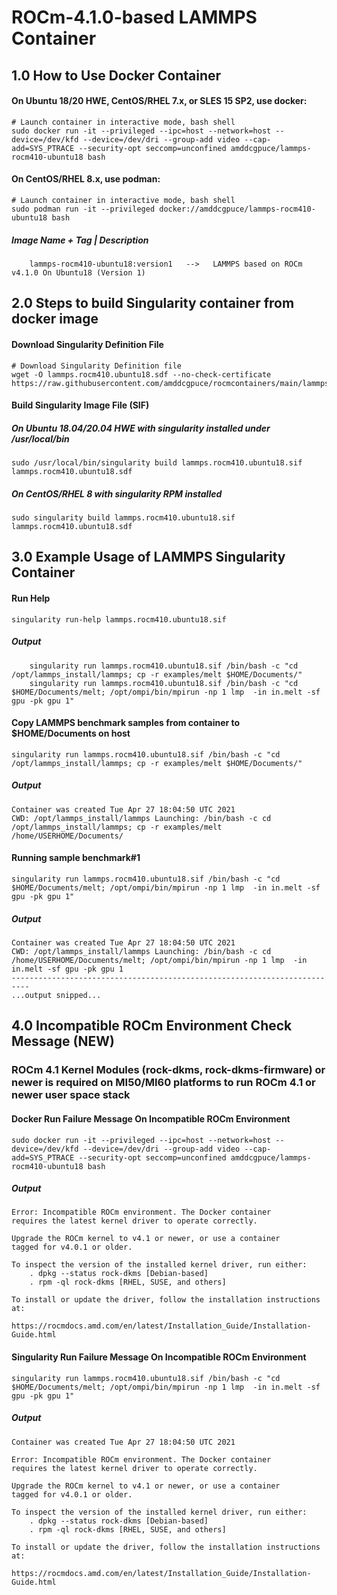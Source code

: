 # ROCm-4.1.0-based LAMMPS Container

## 1.0 How to Use Docker Container
#### On Ubuntu 18/20 HWE, CentOS/RHEL 7.x, or SLES 15 SP2, use docker:
```
# Launch container in interactive mode, bash shell
sudo docker run -it --privileged --ipc=host --network=host --device=/dev/kfd --device=/dev/dri --group-add video --cap-add=SYS_PTRACE --security-opt seccomp=unconfined amddcgpuce/lammps-rocm410-ubuntu18 bash
```
#### On CentOS/RHEL 8.x, use podman:
```
# Launch container in interactive mode, bash shell
sudo podman run -it --privileged docker://amddcgpuce/lammps-rocm410-ubuntu18 bash
```
##### Image Name + Tag | Description
```
    lammps-rocm410-ubuntu18:version1   -->   LAMMPS based on ROCm v4.1.0 On Ubuntu18 (Version 1)
```

## 2.0 Steps to build Singularity container from docker image
#### Download Singularity Definition File
```
# Download Singularity Definition file
wget -O lammps.rocm410.ubuntu18.sdf --no-check-certificate https://raw.githubusercontent.com/amddcgpuce/rocmcontainers/main/lammps/rocm410/ubuntu18/lammps.rocm410.ubuntu18.sdf
```
#### Build Singularity Image File (SIF)
##### On Ubuntu 18.04/20.04 HWE with singularity installed under /usr/local/bin
```
sudo /usr/local/bin/singularity build lammps.rocm410.ubuntu18.sif lammps.rocm410.ubuntu18.sdf
```
##### On CentOS/RHEL 8 with singularity RPM installed
```
sudo singularity build lammps.rocm410.ubuntu18.sif lammps.rocm410.ubuntu18.sdf
```

## 3.0 Example Usage of LAMMPS Singularity Container
#### Run Help
```
singularity run-help lammps.rocm410.ubuntu18.sif
```
##### Output
```
    singularity run lammps.rocm410.ubuntu18.sif /bin/bash -c "cd /opt/lammps_install/lammps; cp -r examples/melt $HOME/Documents/"
    singularity run lammps.rocm410.ubuntu18.sif /bin/bash -c "cd $HOME/Documents/melt; /opt/ompi/bin/mpirun -np 1 lmp  -in in.melt -sf gpu -pk gpu 1"
```
#### Copy LAMMPS benchmark samples from container to $HOME/Documents on host
```
singularity run lammps.rocm410.ubuntu18.sif /bin/bash -c "cd /opt/lammps_install/lammps; cp -r examples/melt $HOME/Documents/"
```
##### Output
```
Container was created Tue Apr 27 18:04:50 UTC 2021
CWD: /opt/lammps_install/lammps Launching: /bin/bash -c cd /opt/lammps_install/lammps; cp -r examples/melt /home/USERHOME/Documents/
```
#### Running sample benchmark#1
```
singularity run lammps.rocm410.ubuntu18.sif /bin/bash -c "cd $HOME/Documents/melt; /opt/ompi/bin/mpirun -np 1 lmp  -in in.melt -sf gpu -pk gpu 1"
```
##### Output
```
Container was created Tue Apr 27 18:04:50 UTC 2021
CWD: /opt/lammps_install/lammps Launching: /bin/bash -c cd /home/USERHOME/Documents/melt; /opt/ompi/bin/mpirun -np 1 lmp  -in in.melt -sf gpu -pk gpu 1
--------------------------------------------------------------------------
...output snipped...
```

## 4.0 Incompatible ROCm Environment Check Message (NEW)
### ROCm 4.1 Kernel Modules (rock-dkms, rock-dkms-firmware) or newer is required on MI50/MI60 platforms to run ROCm 4.1 or newer user space stack 

#### Docker Run Failure Message On Incompatible ROCm Environment
```
sudo docker run -it --privileged --ipc=host --network=host --device=/dev/kfd --device=/dev/dri --group-add video --cap-add=SYS_PTRACE --security-opt seccomp=unconfined amddcgpuce/lammps-rocm410-ubuntu18 bash
```
##### Output
```
Error: Incompatible ROCm environment. The Docker container
requires the latest kernel driver to operate correctly.

Upgrade the ROCm kernel to v4.1 or newer, or use a container
tagged for v4.0.1 or older.

To inspect the version of the installed kernel driver, run either:
    . dpkg --status rock-dkms [Debian-based]
    . rpm -ql rock-dkms [RHEL, SUSE, and others]

To install or update the driver, follow the installation instructions at:
    https://rocmdocs.amd.com/en/latest/Installation_Guide/Installation-Guide.html
```

#### Singularity Run Failure Message On Incompatible ROCm Environment
```
singularity run lammps.rocm410.ubuntu18.sif /bin/bash -c "cd $HOME/Documents/melt; /opt/ompi/bin/mpirun -np 1 lmp  -in in.melt -sf gpu -pk gpu 1"
```
##### Output
```
Container was created Tue Apr 27 18:04:50 UTC 2021

Error: Incompatible ROCm environment. The Docker container 
requires the latest kernel driver to operate correctly.

Upgrade the ROCm kernel to v4.1 or newer, or use a container 
tagged for v4.0.1 or older.

To inspect the version of the installed kernel driver, run either:
    . dpkg --status rock-dkms [Debian-based]
    . rpm -ql rock-dkms [RHEL, SUSE, and others]

To install or update the driver, follow the installation instructions at:
    https://rocmdocs.amd.com/en/latest/Installation_Guide/Installation-Guide.html

```
